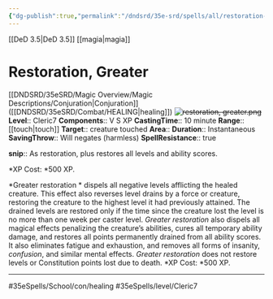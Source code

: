 ```yaml
---
{"dg-publish":true,"permalink":"/dndsrd/35e-srd/spells/all/restoration-greater/"}
---
```


[[DeD 3.5\|DeD 3.5]] [[magia\|magia]]

# Restoration, Greater
[[DNDSRD/35eSRD/Magic Overview/Magic Descriptions/Conjuration\|Conjuration]] ([[DNDSRD/35eSRD/Combat/HEALING\|healing]])  <s class="aside-hide">![restoration, greater.png](/img/user/DNDSRD/35eSRD/Spells/imgs/restoration,%20greater.png)</s>
**Level**:: Cleric7 
**Components**:: V S XP
**CastingTime**:: 10 minute 
**Range**:: [[touch\|touch]]
**Target**:: creature touched
**Area**:: 
**Duration**:: Instantaneous
**SavingThrow**:: Will negates (harmless)
**SpellResistance**:: true

**snip**:: As restoration, plus restores all levels and ability scores.  

*XP Cost: *500 XP.

*Greater restoration * dispels all negative levels afflicting the healed creature. This effect also reverses level drains by a force or creature, restoring the creature to the highest level it had previously attained. The drained levels are restored only if the time since the creature lost the level is no more than one week per caster level.
*Greater restoration* also dispels all magical effects penalizing the creature’s abilities, cures all temporary ability damage, and restores all points permanently drained from all ability scores. It also eliminates fatigue and exhaustion, and removes all forms of insanity, *confusion*, and similar mental effects. *Greater restoration* does not restore levels or Constitution points lost due to death.
*XP Cost: *500 XP.

<hr/>



#35eSpells/School/con/healing
#35eSpells/level/Cleric7 